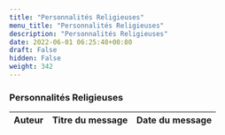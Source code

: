 ```yaml
---
title: "Personnalités Religieuses"
menu_title: "Personnalités Religieuses"
description: "Personnalités Religieuses"
date: 2022-06-01 06:25:48+00:80
draft: False
hidden: False
weight: 342
---
```

### Personnalités Religieuses

**Auteur** | **Titre du message** | **Date du message**  
---|---|---
